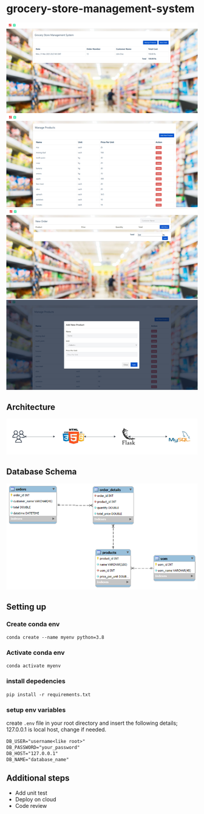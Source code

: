 # grocery-store-management-system
![ui-home](docs/ui-home.png)
![ui-products](docs/ui-products.png)
![ui-order](docs/ui-order.png)
![ui-add-products](docs/ui-add-product.png)

## Architecture
![arch](docs/architecture.png)

## Database Schema

![db](docs/db_schema.png)

## Setting up
### Create conda env
```
conda create --name myenv python=3.8
```

### Activate conda env
```
conda activate myenv
```

### install depedencies
```
pip install -r requirements.txt
```

### setup env variables
create ```.env``` file in your root directory and insert the following details; 127.0.0.1 is local host, change if needed.
```
DB_USER="username<like root>"
DB_PASSWORD="your_password"
DB_HOST="127.0.0.1"
DB_NAME="database_name"
```


## Additional steps
* Add unit test
* Deploy on cloud
* Code review